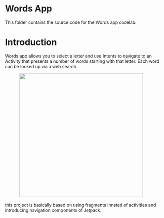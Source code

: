 # Words App

This folder contains the source code for the Words app codelab.


# Introduction
Words app allows you to select a letter and use Intents to navigate to an Activity that
presents a number of words starting with that letter. Each word can be looked up via a web search.

<p align="center"> <img 
Src="https://github.com/arajshow/JetPack-Introduction/blob/master/word%20app%20gif.gif" height=400 /> &nbsp;&nbsp;
<p align="center">

this project is basically based on using fragments innsted of activities and introducing
navigation components of Jetpack.



